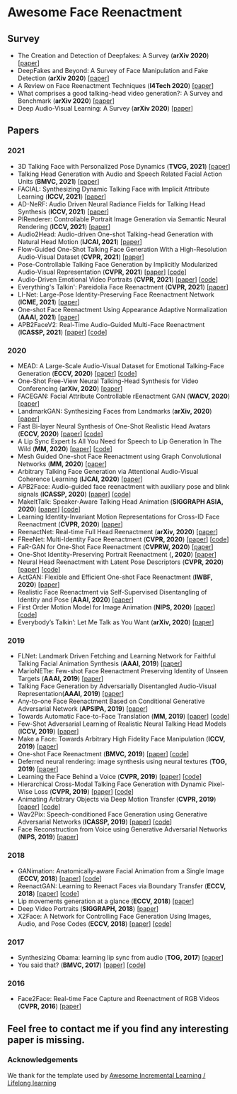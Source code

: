# Awesome Face Reenactment

## Survey

- <a name="todo"></a> The Creation and Detection of Deepfakes: A Survey (**arXiv 2020**) [[paper](https://arxiv.org/abs/2004.11138)] 
- <a name="todo"></a> DeepFakes and Beyond: A Survey of Face Manipulation and Fake Detection (**arXiv 2020**) [[paper](https://arxiv.org/abs/2001.00179)]
- <a name="todo"></a> A Review on Face Reenactment Techniques (**I4Tech 2020**) [[paper](https://ieeexplore.ieee.org/document/9102668)]
- <a name="todo"></a> What comprises a good talking-head video generation?: A Survey and Benchmark (**arXiv 2020**) [[paper](https://arxiv.org/abs/2005.03201)] 
- <a name="todo"></a> Deep Audio-Visual Learning: A Survey (**arXiv 2020**) [[paper](http://arxiv.org/abs/2001.04758)] 



## Papers

### 2021
- <a name="todo"></a> 3D Talking Face with Personalized Pose Dynamics (**TVCG, 2021**) [[paper](https://personal.utdallas.edu/~xxg061000/TVCG2021.pdf)] 
- <a name="todo"></a> Talking Head Generation with Audio and Speech Related Facial Action Units (**BMVC, 2021**) [[paper](http://arxiv.org/abs/2110.09951)] 
- <a name="todo"></a> FACIAL: Synthesizing Dynamic Talking Face with Implicit Attribute Learning (**ICCV, 2021**) [[paper](http://arxiv.org/abs/2108.07938)] 
- <a name="todo"></a> AD-NeRF: Audio Driven Neural Radiance Fields for Talking Head Synthesis (**ICCV, 2021**) [[paper](http://arxiv.org/abs/2103.11078)] 
- <a name="todo"></a> PIRenderer: Controllable Portrait Image Generation via Semantic Neural Rendering (**ICCV, 2021**) [[paper](http://arxiv.org/abs/2109.08379)] 
- <a name="todo"></a> Audio2Head: Audio-driven One-shot Talking-head Generation with Natural Head Motion (**IJCAI, 2021**) [[paper](http://arxiv.org/abs/2107.09293)] 
- <a name="todo"></a> Flow-Guided One-Shot Talking Face Generation With a High-Resolution Audio-Visual Dataset (**CVPR, 2021**) [[paper](https://openaccess.thecvf.com/content/CVPR2021/papers/Zhang_Flow-Guided_One-Shot_Talking_Face_Generation_With_a_High-Resolution_Audio-Visual_Dataset_CVPR_2021_paper.pdf)] 
- <a name="todo"></a> Pose-Controllable Talking Face Generation by Implicitly Modularized Audio-Visual Representation (**CVPR, 2021**) [[paper](https://arxiv.org/abs/2104.11116)] [[code](https://github.com/Hangz-nju-cuhk/Talking-Face_PC-AVS)]
- <a name="todo"></a> Audio-Driven Emotional Video Portraits (**CVPR, 2021**) [[paper](http://arxiv.org/abs/2104.07452)] [[code](https://github.com/jixinya/EVP)]
- <a name="todo"></a> Everything's Talkin': Pareidolia Face Reenactment (**CVPR, 2021**) [[paper](http://arxiv.org/abs/2104.03061)] 
- <a name="todo"></a> LI-Net: Large-Pose Identity-Preserving Face Reenactment Network (**ICME, 2021**) [[paper](https://arxiv.org/pdf/2104.02850)] 
- <a name="todo"></a> One-shot Face Reenactment Using Appearance Adaptive Normalization (**AAAI, 2021**) [[paper](https://arxiv.org/pdf/2102.03984.pdf)] 
- <a name="todo"></a> APB2FaceV2: Real-Time Audio-Guided Multi-Face Reenactment (**ICASSP, 2021**) [[paper](https://arxiv.org/abs/2010.13017v1)] [[code](https://github.com/zhangzjn/APB2FaceV2)]

### 2020

- <a name="todo"></a> MEAD: A Large-Scale Audio-Visual Dataset for Emotional Talking-Face Generation (**ECCV, 2020**) [[paper](http://link.springer.com/10.1007/978-3-030-58589-1_42)] [[code](https://github.com/uniBruce/Mead)]
- <a name="todo"></a> One-Shot Free-View Neural Talking-Head Synthesis for Video Conferencing (**arXiv, 2020**) [[paper](http://arxiv.org/abs/2011.15126)] 
- <a name="todo"></a> FACEGAN: Facial Attribute Controllable rEenactment GAN (**WACV, 2020**) [[paper](http://arxiv.org/abs/2011.04439)] 
- <a name="todo"></a> LandmarkGAN: Synthesizing Faces from Landmarks (**arXiv, 2020**) [[paper](http://arxiv.org/abs/2011.00269)] 
- <a name="todo"></a> Fast Bi-layer Neural Synthesis of One-Shot Realistic Head Avatars (**ECCV, 2020**) [[paper](http://arxiv.org/abs/2008.10174)] [[code](https://github.com/saic-violet/bilayer-model)]
- <a name="todo"></a> A Lip Sync Expert Is All You Need for Speech to Lip Generation In The Wild (**MM, 2020**) [[paper](http://arxiv.org/abs/2008.10010)] [[code](https://github.com/Rudrabha/Wav2Lip)]
- <a name="todo"></a> Mesh Guided One-shot Face Reenactment using Graph Convolutional Networks (**MM, 2020**) [[paper](http://arxiv.org/abs/2008.07783)] 
- <a name="todo"></a> Arbitrary Talking Face Generation via Attentional Audio-Visual Coherence Learning (**IJCAI, 2020**) [[paper](http://arxiv.org/abs/1812.06589)] 
- <a name="todo"></a> APB2Face: Audio-guided face reenactment with auxiliary pose and blink signals (**ICASSP, 2020**) [[paper](https://arxiv.org/abs/2004.14569v1)] [[code](https://github.com/zhangzjn/APB2Face)]
- <a name="todo"></a> MakeItTalk: Speaker-Aware Talking Head Animation (**SIGGRAPH ASIA, 2020**) [[paper](http://arxiv.org/abs/2004.12992)] [[code](https://github.com/yzhou359/MakeItTalk)]
- <a name="todo"></a> Learning Identity-Invariant Motion Representations for Cross-ID Face Reenactment (**CVPR, 2020**) [[paper](http://openaccess.thecvf.com/content_CVPR_2020/papers/Huang_Learning_Identity-Invariant_Motion_Representations_for_Cross-ID_Face_Reenactment_CVPR_2020_paper.pdf)] 
- <a name="todo"></a> ReenactNet: Real-time Full Head Reenactment (**arXiv, 2020**) [[paper](http://arxiv.org/abs/2006.10500)] 
- <a name="todo"></a> FReeNet: Multi-Identity Face Reenactment (**CVPR, 2020**) [[paper](http://arxiv.org/abs/1905.11805)] [[code](https://github.com/zhangzjn/FReeNet)]
- <a name="todo"></a> FaR-GAN for One-Shot Face Reenactment (**CVPRW, 2020**) [[paper](http://arxiv.org/abs/2005.06402)] 
- <a name="todo"></a> One-Shot Identity-Preserving Portrait Reenactment (**, 2020**) [[paper](http://arxiv.org/abs/2004.12452)] 
- <a name="todo"></a> Neural Head Reenactment with Latent Pose Descriptors (**CVPR, 2020**) [[paper](http://arxiv.org/abs/2004.12000)] [[code](https://github.com/shrubb/latent-pose-reenactment)]
- <a name="todo"></a> ActGAN: Flexible and Efficient One-shot Face Reenactment (**IWBF, 2020**) [[paper](http://arxiv.org/abs/2003.13840)] 
- <a name="todo"></a> Realistic Face Reenactment via Self-Supervised Disentangling of Identity and Pose (**AAAI, 2020**) [[paper](http://arxiv.org/abs/2003.12957)] 
- <a name="todo"></a> First Order Motion Model for Image Animation (**NIPS, 2020**) [[paper](http://arxiv.org/abs/2003.00196)] [[code](https://github.com/AliaksandrSiarohin/first-order-model)]
- <a name="todo"></a> Everybody’s Talkin’: Let Me Talk as You Want (**arXiv, 2020**) [[paper](http://arxiv.org/abs/2001.05201)] 



### 2019

- <a name="todo"></a> FLNet: Landmark Driven Fetching and Learning Network for Faithful Talking Facial Animation Synthesis (**AAAI, 2019**) [[paper](http://arxiv.org/abs/1911.09224)] 
- <a name="todo"></a> MarioNETte: Few-shot Face Reenactment Preserving Identity of Unseen Targets (**AAAI, 2019**) [[paper](http://arxiv.org/abs/1911.08139)] 
- <a name="todo"></a> Talking Face Generation by Adversarially Disentangled Audio-Visual Representation(**AAAI, 2019**) [[paper](http://arxiv.org/abs/1807.07860)]
- <a name="todo"></a> Any-to-one Face Reenactment Based on Conditional Generative Adversarial Network (**APSIPA, 2019**) [[paper](https://ieeexplore.ieee.org/document/9023328/)] 
- <a name="todo"></a> Towards Automatic Face-to-Face Translation (**MM, 2019**) [[paper](http://arxiv.org/abs/2003.00418)] [[code](https://github.com/Rudrabha/LipGAN)]
- <a name="todo"></a> Few-Shot Adversarial Learning of Realistic Neural Talking Head Models (**ICCV, 2019**) [[paper](http://arxiv.org/abs/1905.08233)] 
- <a name="todo"></a> Make a Face: Towards Arbitrary High Fidelity Face Manipulation (**ICCV, 2019**) [[paper](http://arxiv.org/abs/1908.07191)] 
- <a name="todo"></a> One-shot Face Reenactment (**BMVC, 2019**) [[paper](http://arxiv.org/abs/1908.03251)] [[code](https://github.com/bj80heyue/One_Shot_Face_Reenactment)]
- <a name="todo"></a> Deferred neural rendering: image synthesis using neural textures (**TOG, 2019**) [[paper](https://dl.acm.org/doi/10.1145/3306346.3323035)] 
- <a name="todo"></a> Learning the Face Behind a Voice (**CVPR, 2019**) [[paper](https://ieeexplore.ieee.org/document/8953196/)] [[code](https://github.com/saiteja-talluri/Speech2Face)]
- <a name="todo"></a> Hierarchical Cross-Modal Talking Face Generation with Dynamic Pixel-Wise Loss (**CVPR, 2019**) [[paper](http://arxiv.org/abs/1905.03820)] [[code](https://github.com/lelechen63/ATVGnet)]
- <a name="todo"></a> Animating Arbitrary Objects via Deep Motion Transfer (**CVPR, 2019**) [[paper](https://arxiv.org/abs/1812.08861)] [[code](https://github.com/AliaksandrSiarohin/monkey-net)]
- <a name="todo"></a> Wav2Pix: Speech-conditioned Face Generation using Generative Adversarial Networks (**ICASSP, 2019**) [[paper](http://arxiv.org/abs/1903.10195)] [[code](https://github.com/miqueltubau/Wav2Pix)]
- <a name="todo"></a> Face Reconstruction from Voice using Generative Adversarial Networks (**NIPS, 2019**) [[paper](https://papers.nips.cc/paper/8768-face-reconstruction-from-voice-using-generative-adversarial-networks.pdf)] 



### 2018

- <a name="todo"></a> GANimation: Anatomically-aware Facial Animation from a Single Image (**ECCV, 2018**) [[paper](http://arxiv.org/abs/1807.09251)] [[code](https://github.com/albertpumarola/GANimation)]
- <a name="todo"></a> ReenactGAN: Learning to Reenact Faces via Boundary Transfer (**ECCV, 2018**) [[paper](http://arxiv.org/abs/1807.11079)] [[code](https://github.com/wywu/ReenactGAN)]
- <a name="todo"></a> Lip movements generation at a glance (**ECCV, 2018**) [[paper](https://arxiv.org/abs/1803.10404)]
- <a name="todo"></a> Deep Video Portraits (**SIGGRAPH, 2018**) [[paper](http://arxiv.org/abs/1805.11714)] 
- <a name="todo"></a> X2Face: A Network for Controlling Face Generation Using Images, Audio, and Pose Codes (**ECCV, 2018**) [[paper](http://link.springer.com/10.1007/978-3-030-01261-8_41)] [[code](https://github.com/oawiles/X2Face)]



### 2017

- <a name="todo"></a> Synthesizing Obama: learning lip sync from audio (**TOG, 2017**) [[paper](https://dl.acm.org/doi/10.1145/3072959.3073640)] 
- <a name="todo"></a> You said that? (**BMVC, 2017**) [[paper](http://arxiv.org/abs/1705.02966)] [[code](https://github.com/joonson/yousaidthat)]



### 2016

- <a name="todo"></a> Face2Face: Real-time Face Capture and Reenactment of RGB Videos (**CVPR, 2016**) [[paper](http://www.graphics.stanford.edu/~niessner/papers/2016/1facetoface/thies2016face.pdf)]



## Feel free to contact me if you find any interesting paper is missing.

### Acknowledgements
We thank for the template used by [Awesome Incremental Learning / Lifelong learning](https://github.com/xialeiliu/Awesome-Incremental-Learning)


